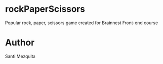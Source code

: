 # rockPaperScissors
 Popular rock, paper, scissors game created for Brainnest Front-end course

 # Author
 Santi Mezquita
